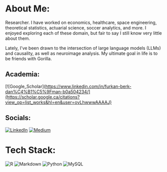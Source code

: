 #  About Me:

Researcher. I have worked on economics, healthcare, space engineering, theoretical statistics, actuarial science, soccer analytics, and more. I enjoyed exploring each of these domain, but fair to say I still know very little about them. 

Lately, I’ve been drawn to the intersection of large language models (LLMs) and causality, as well as neuroimage analysis. My ultimate goal in life is to be friends with Gorilla. 

## Academia:
[![Google_Scholar](https://www.linkedin.com/in/furkan-berk-dan%C4%B1%C5%9Fman-b0a504234/](https://scholar.google.ca/citations?view_op=list_works&hl=en&user=ovLhwwwAAAAJ) 

## Socials:
[![LinkedIn](https://img.shields.io/badge/LinkedIn-%230077B5.svg?logo=linkedin&logoColor=white)](https://www.linkedin.com/in/furkan-berk-dan%C4%B1%C5%9Fman-b0a504234/) 
[![Medium](https://img.shields.io/badge/Medium-12100E?style=for-the-badge&logo=medium&logoColor=white)](https://medium.com/@furkandanisman)
# Tech Stack:
![R](https://img.shields.io/badge/r-%23276DC3.svg?style=for-the-badge&logo=r&logoColor=white) ![Markdown](https://img.shields.io/badge/markdown-%23000000.svg?style=for-the-badge&logo=markdown&logoColor=white) ![Python](https://img.shields.io/badge/python-3670A0?style=for-the-badge&logo=python&logoColor=ffdd54) ![MySQL](https://img.shields.io/badge/mysql-%2300f.svg?style=for-the-badge&logo=mysql&logoColor=white)

